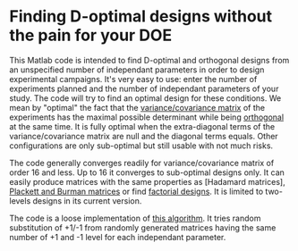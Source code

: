 # Finding D-optimal designs without the pain for your DOE

This Matlab code is intended to find D-optimal and orthogonal designs from an unspecified number of independant parameters in order to design experimental campaigns. It's very easy to use: enter the number of experiments planned and the number of independant parameters of your study. The code will try to find an optimal design for these conditions. We mean by "optimal" the fact that the [variance/covariance matrix]() of the experiments has the maximal possible determinant while being [orthogonal]() at the same time. It is fully optimal when the extra-diagonal terms of the variance/covariance matrix are null and the diagonal terms equals. Other configurations are only sub-optimal but still usable with not much risks.

The code generally converges readily for variance/covariance matrix of order 16 and less. Up to 16 it converges to sub-optimal designs only. It can easily produce matrices with the same properties as [Hadamard matrices], [Plackett and Burman matrices]() or find [factorial designs](). It is limited to two-levels designs in its current version.

The code is a loose implementation of [this algorithm](). It tries random substitution of +1/-1 from randomly generated matrices having the same number of +1 and -1 level for each independant parameter.



